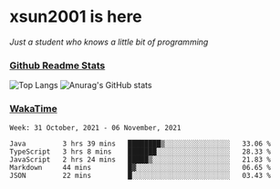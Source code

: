 # xsun2001 is here

*Just a student who knows a little bit of programming*

### [Github Readme Stats](https://github.com/anuraghazra/github-readme-stats)

![Top Langs](https://github-readme-stats.vercel.app/api/top-langs/?username=xsun2001&layout=compact&theme=radical) ![Anurag's GitHub stats](https://github-readme-stats.vercel.app/api?username=xsun2001&show_icons=true&theme=radical)

### [WakaTime](https://wakatime.com)

<!--START_SECTION:waka-->
```text
Week: 31 October, 2021 - 06 November, 2021

Java         3 hrs 39 mins   ████████▒░░░░░░░░░░░░░░░░   33.06 % 
TypeScript   3 hrs 8 mins    ███████░░░░░░░░░░░░░░░░░░   28.33 % 
JavaScript   2 hrs 24 mins   █████▒░░░░░░░░░░░░░░░░░░░   21.83 % 
Markdown     44 mins         █▓░░░░░░░░░░░░░░░░░░░░░░░   06.65 % 
JSON         22 mins         █░░░░░░░░░░░░░░░░░░░░░░░░   03.43 % 
```
<!--END_SECTION:waka-->
